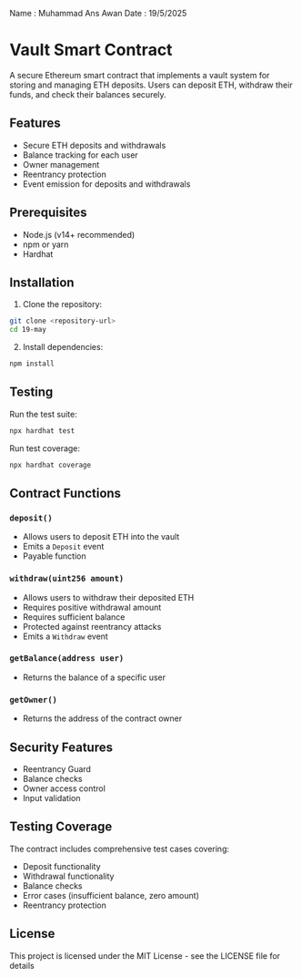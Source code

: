 Name : Muhammad Ans Awan
Date : 19/5/2025

# Vault Smart Contract


A secure Ethereum smart contract that implements a vault system for storing and managing ETH deposits. Users can deposit ETH, withdraw their funds, and check their balances securely.

## Features

- Secure ETH deposits and withdrawals
- Balance tracking for each user
- Owner management
- Reentrancy protection
- Event emission for deposits and withdrawals

## Prerequisites

- Node.js (v14+ recommended)
- npm or yarn
- Hardhat

## Installation

1. Clone the repository:
```bash
git clone <repository-url>
cd 19-may
```

2. Install dependencies:
```bash
npm install
```

## Testing

Run the test suite:
```bash
npx hardhat test
```

Run test coverage:
```bash
npx hardhat coverage
```

## Contract Functions

### `deposit()`
- Allows users to deposit ETH into the vault
- Emits a `Deposit` event
- Payable function

### `withdraw(uint256 amount)`
- Allows users to withdraw their deposited ETH
- Requires positive withdrawal amount
- Requires sufficient balance
- Protected against reentrancy attacks
- Emits a `Withdraw` event

### `getBalance(address user)`
- Returns the balance of a specific user

### `getOwner()`
- Returns the address of the contract owner

## Security Features

- Reentrancy Guard
- Balance checks
- Owner access control
- Input validation

## Testing Coverage

The contract includes comprehensive test cases covering:
- Deposit functionality
- Withdrawal functionality
- Balance checks
- Error cases (insufficient balance, zero amount)
- Reentrancy protection

## License

This project is licensed under the MIT License - see the LICENSE file for details